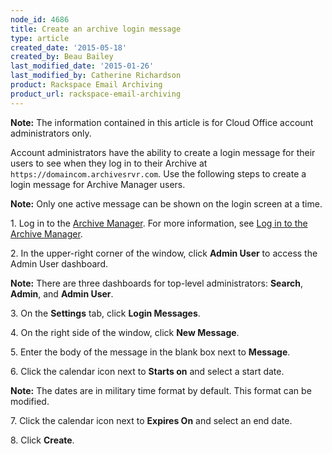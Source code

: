 ```yaml
---
node_id: 4686
title: Create an archive login message
type: article
created_date: '2015-05-18'
created_by: Beau Bailey
last_modified_date: '2015-01-26'
last_modified_by: Catherine Richardson
product: Rackspace Email Archiving
product_url: rackspace-email-archiving
---
```


**Note:** The information contained in this article is for Cloud Office
account administrators only.

Account administrators have the ability to create a login message for
their users to see when they log in to their Archive
at `https://domaincom.archivesrvr.com`. Use the following steps to
create a login message for Archive Manager users.

**Note:** Only one active message can be shown on the login screen at a
time.

1\. Log in to the [Archive
    Manager](https://cp.rackspace.com/Login.aspx?ReturnUrl=%2f).
    For more information, see [Log in to the Archive
    Manager](/how-to/log-in-to-the-archive-manager).

2\. In the upper-right corner of the window, click **Admin User** to
    access the Admin User dashboard.

**Note:** There are three dashboards for top-level administrators:
    **Search**, **Admin**, and **Admin User**.

3\. On the **Settings** tab, click **Login Messages**.

4\. On the right side of the window, click **New Message**.

5\. Enter the body of the message in the blank box next
    to **Message**.

6\. Click the calendar icon next to **Starts on** and select a start
    date.

**Note:** The dates are in military time format by default. This
    format can be modified.

7\. Click the calendar icon next to **Expires On** and select an end
    date.

8\. Click **Create**.
